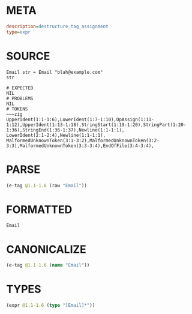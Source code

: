 # META
~~~ini
description=destructure_tag_assignment
type=expr
~~~
# SOURCE
~~~roc
Email str = Email "blah@example.com"
str
~~~
~~~
# EXPECTED
NIL
# PROBLEMS
NIL
# TOKENS
~~~zig
UpperIdent(1:1-1:6),LowerIdent(1:7-1:10),OpAssign(1:11-1:12),UpperIdent(1:13-1:18),StringStart(1:19-1:20),StringPart(1:20-1:36),StringEnd(1:36-1:37),Newline(1:1-1:1),
LowerIdent(2:1-2:4),Newline(1:1-1:1),
MalformedUnknownToken(3:1-3:2),MalformedUnknownToken(3:2-3:3),MalformedUnknownToken(3:3-3:4),EndOfFile(3:4-3:4),
~~~
# PARSE
~~~clojure
(e-tag @1.1-1.6 (raw "Email"))
~~~
# FORMATTED
~~~roc
Email
~~~
# CANONICALIZE
~~~clojure
(e-tag @1.1-1.6 (name "Email"))
~~~
# TYPES
~~~clojure
(expr @1.1-1.6 (type "[Email]*"))
~~~
